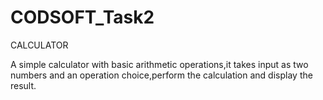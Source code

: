 # CODSOFT_Task2
CALCULATOR


A simple calculator with basic arithmetic operations,it takes input as two numbers and an operation choice,perform the calculation and display the result.

